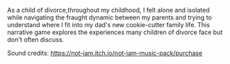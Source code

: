 As a child of divorce,throughout my childhood, I felt alone and isolated while navigating
        the fraught dynamic between my parents and trying to understand where I fit into
        my dad's new cookie-cutter family life. This narrative game explores 
        the experiences many children of divorce face but don't often discuss.

Sound credits: https://not-jam.itch.io/not-jam-music-pack/purchase
